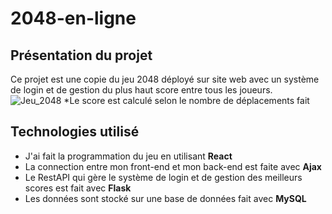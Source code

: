 # 2048-en-ligne
## Présentation du projet
Ce projet est une copie du jeu 2048 déployé sur site web avec un système de login et de gestion du plus haut score entre tous les joueurs.
![Jeu_2048](https://user-images.githubusercontent.com/76920716/150230088-049705e7-1840-4c7a-92fa-2c7b8c28f9f1.PNG)
*Le score est calculé selon le nombre de déplacements fait

## Technologies utilisé
- J'ai fait la programmation du jeu en utilisant **React**
- La connection entre mon front-end et mon back-end est faite avec **Ajax**
- Le RestAPI qui gère le système de login et de gestion des meilleurs scores est fait avec **Flask**
- Les données sont stocké sur une base de données fait avec **MySQL**
